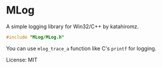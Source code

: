 # MLog

A simple logging library for Win32/C++ by katahiromz.

```c
#include "MLog/MLog.h"
```

You can use `mlog_trace_a` function like C's `printf` for logging.

License: MIT
